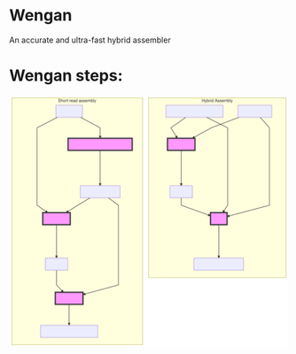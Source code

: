 # Wengan
An accurate and ultra-fast hybrid assembler
# Wengan steps:
<img src="./wengan-diagram.svg">

